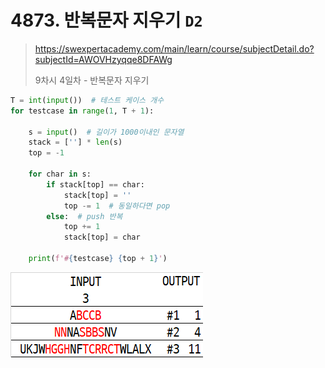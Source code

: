 # 4873. 반복문자 지우기 `D2`

> https://swexpertacademy.com/main/learn/course/subjectDetail.do?subjectId=AWOVHzyqqe8DFAWg
>
> 9차시 4일차 - 반복문자 지우기

```python
T = int(input())  # 테스트 케이스 개수
for testcase in range(1, T + 1):

    s = input()  # 길이가 1000이내인 문자열
    stack = [''] * len(s)
    top = -1

    for char in s:
        if stack[top] == char:
            stack[top] = ''
            top -= 1  # 동일하다면 pop
        else:  # push 반복
            top += 1
            stack[top] = char

    print(f'#{testcase} {top + 1}')
```

![04873](README.assets/04873.png)
